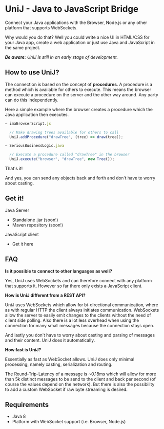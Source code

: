 # UniJ - Java to JavaScript Bridge

Connect your Java applications with the Browser, Node.js or any other platform that supports WebSockets.

Why would you do that? Well you could write a nice UI in HTML/CSS for your Java app, create a web application or just use Java and JavaScript in the same project.

***Be aware:*** *UniJ is still in an early stage of development.*

## How to use UniJ?

The connection is based on the concept of **procedures**. A procedure is a method which is available for others to execute. This means the browser can execute a procedure on the server and the other way around. Any party can do this independently.

Here a simple example where the browser creates a procedure which the Java application then executes.

```javascript
~ imaBrowserScript.js

  // Make drawing trees available for others to call
  UniJ.addProcedure("drawTree", (tree) => draw(tree));

~ SeriousBusinessLogic.java

  // Execute a procedure called "drawTree" in the browser
  UniJ.execute("browser", "drawTree", new Tree());
```

That's it!

And yes, you can send any objects back and forth and don't have to worry about casting.

## Get it!

Java Server

- Standalone .jar (soon!)
- Maven repository (soon!)

JavaScript client

- Get it here

## FAQ

**Is it possible to connect to other languages as well?**

Yes, UniJ uses WebSockets and can therefore connect with any platform that supports it. However so far there only exists a JavaScript client.

**How is UniJ different from a REST API?**

UniJ uses WebSockets which allow for bi-directional communication, where as with regular HTTP the client always initiates communication. WebSockets allow the server to easily emit changes to the clients without the need of client side polling. Also there is a lot less overhead when using the connection for many small messages because the connection stays open.

And lastly you don't have to worry about casting and parsing of messages and their content. UniJ does it automatically.

**How fast is UniJ?**

Essentially as fast as WebSocket allows. UniJ does only minimal processing, namely casting, serialization and routing.

The Round-Trip-Latency of a message is ~0.18ms which will allow for more than 5k distinct messages to be send to the client and back per second (of course the values depend on the network). But there is also the possibility to add a custom WebSocket if raw byte streaming is desired.

## Requirements

- Java 8
- Platform with WebSocket support (i.e. Browser, Node.js)


